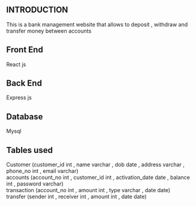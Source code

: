 
## INTRODUCTION

This is a bank management website that allows to deposit , withdraw and transfer money between accounts

## Front End

React js

## Back End

Express js

## Database

Mysql

## Tables used

Customer (customer_id int , name varchar , dob date , address varchar , phone_no int , email varchar)<br />
accounts (account_no int , customer_id int , activation_date date , balance int , password varchar)<br />
transaction (account_no int , amount int , type varchar , date date)<br />
transfer (sender int , receiver int , amount int , date date)<br />


